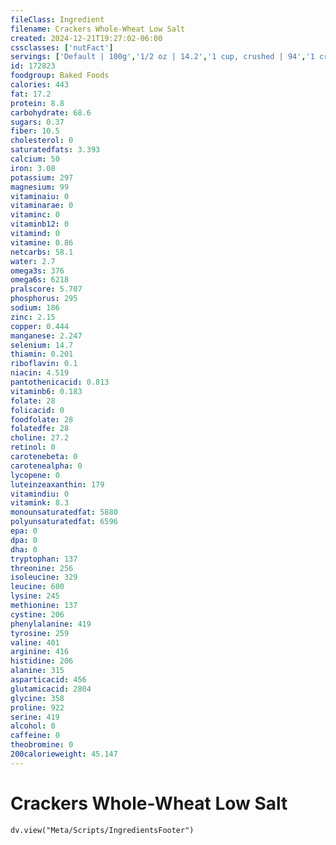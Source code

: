 ```yaml
---
fileClass: Ingredient
filename: Crackers Whole-Wheat Low Salt
created: 2024-12-21T19:27:02-06:00
cssclasses: ['nutFact']
servings: ['Default | 100g','1/2 oz | 14.2','1 cup, crushed | 94','1 cracker | 4','1 cracker, square | 4','10 triscuit bits | 10']
id: 172823
foodgroup: Baked Foods
calories: 443
fat: 17.2
protein: 8.8
carbohydrate: 68.6
sugars: 0.37
fiber: 10.5
cholesterol: 0
saturatedfats: 3.393
calcium: 50
iron: 3.08
potassium: 297
magnesium: 99
vitaminaiu: 0
vitaminarae: 0
vitaminc: 0
vitaminb12: 0
vitamind: 0
vitamine: 0.86
netcarbs: 58.1
water: 2.7
omega3s: 376
omega6s: 6218
pralscore: 5.707
phosphorus: 295
sodium: 186
zinc: 2.15
copper: 0.444
manganese: 2.247
selenium: 14.7
thiamin: 0.201
riboflavin: 0.1
niacin: 4.519
pantothenicacid: 0.813
vitaminb6: 0.183
folate: 28
folicacid: 0
foodfolate: 28
folatedfe: 28
choline: 27.2
retinol: 0
carotenebeta: 0
carotenealpha: 0
lycopene: 0
luteinzeaxanthin: 179
vitamindiu: 0
vitamink: 8.3
monounsaturatedfat: 5880
polyunsaturatedfat: 6596
epa: 0
dpa: 0
dha: 0
tryptophan: 137
threonine: 256
isoleucine: 329
leucine: 600
lysine: 245
methionine: 137
cystine: 206
phenylalanine: 419
tyrosine: 259
valine: 401
arginine: 416
histidine: 206
alanine: 315
asparticacid: 456
glutamicacid: 2804
glycine: 358
proline: 922
serine: 419
alcohol: 0
caffeine: 0
theobromine: 0
200calorieweight: 45.147
---
```


# Crackers Whole-Wheat Low Salt

```dataviewjs
dv.view("Meta/Scripts/IngredientsFooter")
```